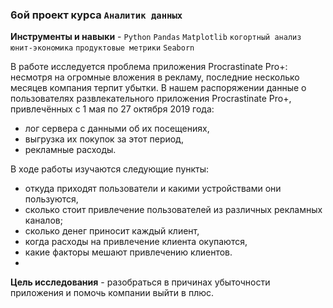 ### 6ой проект курса `Аналитик данных`

**Инструменты и навыки** - `Python` `Pandas` `Matplotlib` `когортный анализ` `юнит-экономика` `продуктовые метрики` `Seaborn`

В работе исследуется проблема приложения Procrastinate Pro+: несмотря на огромные вложения в рекламу,
последние несколько месяцев компания терпит убытки.
В нашем распоряжении данные о пользователях развлекательного приложения Procrastinate Pro+, 
привлечённых с 1 мая по 27 октября 2019 года:
- лог сервера с данными об их посещениях,
- выгрузка их покупок за этот период,
- рекламные расходы.

В ходе работы изучаются следующие пункты:
- откуда приходят пользователи и какими устройствами они пользуются,
- сколько стоит привлечение пользователей из различных рекламных каналов;
- сколько денег приносит каждый клиент,
- когда расходы на привлечение клиента окупаются,
- какие факторы мешают привлечению клиентов.
- 
**Цель исследования** - разобраться в причинах убыточности приложения и помочь компании выйти в плюс.
